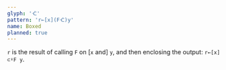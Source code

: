```yaml
---
glyph: 'ᑣ'
pattern: 'r←[x](Fᑣ)y'
name: Boxed
planned: true
---
```


`r` is the result of calling `F` on \[`x` and\] `y`, and then enclosing the output: `r←[x] ⊂⍤F y`.